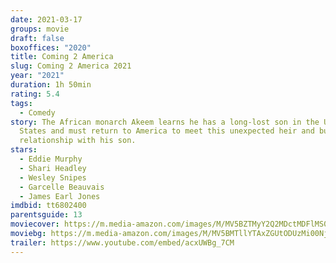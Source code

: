 ```yaml
---
date: 2021-03-17
groups: movie
draft: false
boxoffices: "2020"
title: Coming 2 America
slug: Coming 2 America 2021
year: "2021"
duration: 1h 50min
rating: 5.4
tags:
  - Comedy
story: The African monarch Akeem learns he has a long-lost son in the United
  States and must return to America to meet this unexpected heir and build a
  relationship with his son.
stars:
  - Eddie Murphy
  - Shari Headley
  - Wesley Snipes
  - Garcelle Beauvais
  - James Earl Jones
imdbid: tt6802400
parentsguide: 13
moviecover: https://m.media-amazon.com/images/M/MV5BZTMyY2Q2MDctMDFlMS00MWEzLTk1NmEtNDcxNzg1ZGJlNGU5XkEyXkFqcGdeQXVyODk4OTc3MTY@._V1_FMjpg_UY864_.jpg
moviebg: https://m.media-amazon.com/images/M/MV5BMTllYTAxZGUtODUzMi00NjliLThlNDctMDc1Mjk0YmY0M2RkXkEyXkFqcGdeQXVyOTc5MDI5NjE@._V1_FMjpg_UX998_.jpg
trailer: https://www.youtube.com/embed/acxUWBg_7CM
---
```

